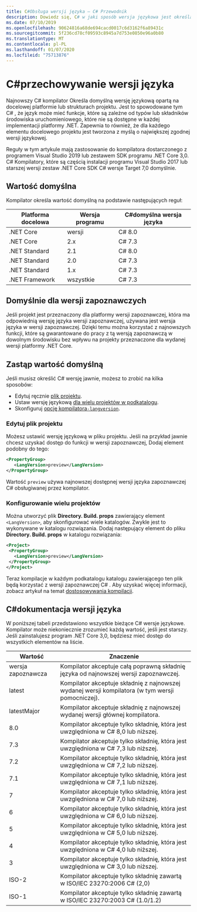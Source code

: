 ```yaml
---
title: C#Obsługa wersji języka — C# Przewodnik
description: Dowiedz się, C# w jaki sposób wersja językowa jest określana na podstawie projektu, i różne wartości, które można dostosować ręcznie do programu.
ms.date: 07/10/2019
ms.openlocfilehash: 90624816a68de694cacd0017c6d3162f6a89431c
ms.sourcegitcommit: 5f236cd78cf09593c8945a7d753e0850e96a0b80
ms.translationtype: MT
ms.contentlocale: pl-PL
ms.lasthandoff: 01/07/2020
ms.locfileid: "75713876"
---
```

# <a name="c-language-versioning"></a>C#przechowywanie wersji języka

Najnowszy C# kompilator Określa domyślną wersję językową opartą na docelowej platformie lub strukturach projektu. Jest to spowodowane tym C# , że język może mieć funkcje, które są zależne od typów lub składników środowiska uruchomieniowego, które nie są dostępne w każdej implementacji platformy .NET. Zapewnia to również, że dla każdego elementu docelowego projektu jest tworzona z myślą o największej zgodnej wersji językowej.

Reguły w tym artykule mają zastosowanie do kompilatora dostarczonego z programem Visual Studio 2019 lub zestawem SDK programu .NET Core 3,0. C# Kompilatory, które są częścią instalacji programu Visual Studio 2017 lub starszej wersji zestaw .NET Core SDK C# wersje Target 7,0 domyślnie. 

## <a name="defaults"></a>Wartość domyślna

Kompilator określa wartość domyślną na podstawie następujących reguł:

|Platforma docelowa|Wersja programu|C#domyślna wersja języka|
|----------------|-------|---------------------------|
|.NET Core|wersji|C# 8.0|
|.NET Core|2.x|C# 7.3|
|.NET Standard|2.1|C# 8.0|
|.NET Standard|2.0|C# 7.3|
|.NET Standard|1.x|C# 7.3|
|.NET Framework|wszystkie|C# 7.3|

## <a name="default-for-previews"></a>Domyślnie dla wersji zapoznawczych

Jeśli projekt jest przeznaczony dla platformy wersji zapoznawczej, która ma odpowiednią wersję języka wersji zapoznawczej, używana jest wersja języka w wersji zapoznawczej. Dzięki temu można korzystać z najnowszych funkcji, które są gwarantowane do pracy z tą wersją zapoznawczą w dowolnym środowisku bez wpływu na projekty przeznaczone dla wydanej wersji platformy .NET Core.

## <a name="override-a-default"></a>Zastąp wartość domyślną

Jeśli musisz określić C# wersję jawnie, możesz to zrobić na kilka sposobów:

- Edytuj ręcznie [plik projektu](#edit-the-project-file).
- Ustaw wersję językową [dla wielu projektów w podkatalogu](#configure-multiple-projects).
- Skonfiguruj [opcję kompilatora`-langversion`](compiler-options/langversion-compiler-option.md).

### <a name="edit-the-project-file"></a>Edytuj plik projektu

Możesz ustawić wersję językową w pliku projektu. Jeśli na przykład jawnie chcesz uzyskać dostęp do funkcji w wersji zapoznawczej, Dodaj element podobny do tego:

```xml
<PropertyGroup>
   <LangVersion>preview</LangVersion>
</PropertyGroup>
```

Wartość `preview` używa najnowszej dostępnej wersji języka zapoznawczej C# obsługiwanej przez kompilator.

### <a name="configure-multiple-projects"></a>Konfigurowanie wielu projektów

Można utworzyć plik **Directory. Build. props** zawierający element `<LangVersion>`, aby skonfigurować wiele katalogów. Zwykle jest to wykonywane w katalogu rozwiązania. Dodaj następujący element do pliku **Directory. Build. props** w katalogu rozwiązania:

```xml
<Project>
 <PropertyGroup>
   <LangVersion>preview</LangVersion>
 </PropertyGroup>
</Project>
```

Teraz kompilacje w każdym podkatalogu katalogu zawierającego ten plik będą korzystać z wersji zapoznawczej C# . Aby uzyskać więcej informacji, zobacz artykuł na temat [dostosowywania kompilacji](/visualstudio/msbuild/customize-your-build).

## <a name="c-language-version-reference"></a>C#dokumentacja wersji języka

W poniższej tabeli przedstawiono wszystkie bieżące C# wersje językowe. Kompilator może niekoniecznie zrozumieć każdą wartość, jeśli jest starszy. Jeśli zainstalujesz program .NET Core 3,0, będziesz mieć dostęp do wszystkich elementów na liście.

|Wartość|Znaczenie|
|------------|-------------|
|wersja zapoznawcza|Kompilator akceptuje całą poprawną składnię języka od najnowszej wersji zapoznawczej.|
|latest|Kompilator akceptuje składnię z najnowszej wydanej wersji kompilatora (w tym wersji pomocniczej).|
|latestMajor|Kompilator akceptuje składnię z najnowszej wydanej wersji głównej kompilatora.|
|8.0|Kompilator akceptuje tylko składnię, która jest uwzględniona w C# 8,0 lub niższej.|
|7.3|Kompilator akceptuje tylko składnię, która jest uwzględniona w C# 7,3 lub niższej.|
|7.2|Kompilator akceptuje tylko składnię, która jest uwzględniona w C# 7,2 lub niższej.|
|7.1|Kompilator akceptuje tylko składnię, która jest uwzględniona w C# 7,1 lub niższej.|
|7|Kompilator akceptuje tylko składnię, która jest uwzględniona w C# 7,0 lub niższej.|
|6|Kompilator akceptuje tylko składnię, która jest uwzględniona w C# 6,0 lub niższej.|
|5|Kompilator akceptuje tylko składnię, która jest uwzględniona w C# 5,0 lub niższej.|
|4|Kompilator akceptuje tylko składnię, która jest uwzględniona w C# 4,0 lub niższej.|
|3|Kompilator akceptuje tylko składnię, która jest uwzględniona w C# 3,0 lub niższej.|
|ISO-2|Kompilator akceptuje tylko składnię zawartą w ISO/IEC 23270:2006 C# (2,0) |
|ISO-1|Kompilator akceptuje tylko składnię zawartą w ISO/IEC 23270:2003 C# (1.0/1.2) |
